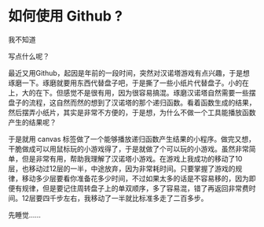 # 如何使用 Github ?

我不知道

写点什么呢？

最近又用Github，起因是年前的一段时间，突然对汉诺塔游戏有点兴趣，于是想琢磨一下。琢磨就要用东西代替盘子吧，于是撕了一些小纸片代替盘子。小的在上，大的在下。但感觉不是很有用，因为很容易搞混。琢磨汉诺塔自然需要一些摆盘子的流程，这自然而然的想到了汉诺塔的那个递归函数。看着函数生成的结果，然后摆弄小纸片，其实是非常不方便的，于是想，为什么不做一个工具能播放函数产生的结果呢？

于是就用 canvas 标签做了一个能够播放递归函数产生结果的小程序。做完又想，干脆做成可以用鼠标玩的小游戏得了，于是就做了个可以玩的小游戏。虽然非常简单，但是非常有用，帮助我理解了汉诺塔小游戏。在游戏上我成功的移动了10层，也移动过12层的一半，中途放弃，因为非常耗时间。只要掌握了游戏的规律，移动多少层要看你准备花多少时间，不过如果太多的话是不容易移的，因为即便有规律，但是要记住周转盘子上的单双顺序，多了容易混，错了再返回非常费时间。12层要四千步左右，我移动了一半就比标准多走了二百多步。

先睡觉……




